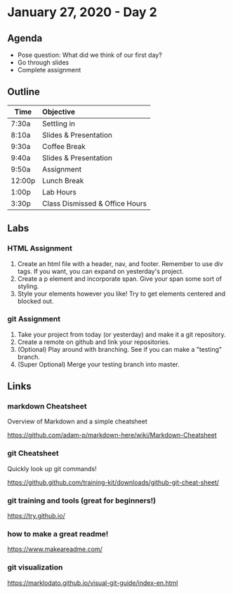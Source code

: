 # January 27, 2020 - Day 2

## Agenda

- Pose question: What did we think of our first day?
- Go through slides
- Complete assignment 


## Outline

| Time   | Objective                        |
| -------|:---------------------------------|
| 7:30a  | Settling in                      |
| 8:10a  | Slides & Presentation            |
| 9:30a  | Coffee Break                     |
| 9:40a  | Slides & Presentation            |
| 9:50a  | Assignment                       |
| 12:00p | Lunch Break                      |
| 1:00p  | Lab Hours                        |
| 3:30p  | Class Dismissed & Office Hours   |


## Labs

### HTML Assignment

1. Create an html file with a header, nav, and footer. Remember to use div tags. If you want, you can expand on yesterday's project.
2. Create a p element and incorporate span. Give your span some sort of styling. 
3. Style your elements however you like! Try to get elements centered and blocked out. 

### git Assignment

1. Take your project from today (or yesterday) and make it a git repository. 
2. Create a remote on github and link your repositories. 
3. (Optional) Play around with branching. See if you can make a "testing" branch. 
4. (Super Optional) Merge your testing branch into master. 

## Links 


### markdown Cheatsheet

Overview of Markdown and a simple cheatsheet

https://github.com/adam-p/markdown-here/wiki/Markdown-Cheatsheet

### git Cheatsheet 

Quickly look up git commands! 

https://github.github.com/training-kit/downloads/github-git-cheat-sheet/

### git training and tools (great for beginners!)

https://try.github.io/

### how to make a great readme! 

https://www.makeareadme.com/

### git visualization

https://marklodato.github.io/visual-git-guide/index-en.html